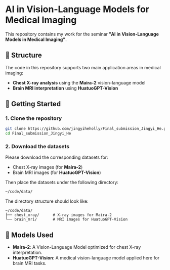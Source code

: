 # AI in Vision-Language Models for Medical Imaging

This repository contains my work for the seminar **"AI in Vision-Language Models in Medical Imaging"**.

## 📁 Structure

The code in this repository supports two main application areas in medical imaging:
- **Chest X-ray analysis** using the **Maira-2** vision-language model
- **Brain MRI interpretation** using **HuatuoGPT-Vision**

## 🚀 Getting Started

### 1. Clone the repository

```bash
git clone https://github.com/jingyiheholly/Final_submission_Jingyi_He.git
cd Final_submission_Jingyi_He
```

### 2. Download the datasets

Please download the corresponding datasets for:

- Chest X-ray images (for **Maira-2**)
- Brain MRI images (for **HuatuoGPT-Vision**)

Then place the datasets under the following directory:

```bash
~/code/data/
```

The directory structure should look like:

```
~/code/data/
├── chest_xray/      # X-ray images for Maira-2
└── brain_mri/       # MRI images for HuatuoGPT-Vision
```

## 🧠 Models Used

- **Maira-2**: A Vision-Language Model optimized for chest X-ray interpretation.
- **HuatuoGPT-Vision**: A medical vision-language model applied here for brain MRI tasks.

